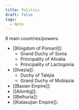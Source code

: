 ```yaml
---
title: Politics
draft: false
tags:
  - Note
---
```

6 main countries/powers:
- [[Kingdom of Pomaril]]:
	- Grand Duchy of Sonia
	- Principality of Ahralia
	- Principality of Lactogonia
- [[Ilvezia]]:
	- Duchy of Talejia
	- Grand Duchy of Mubiazia
- [[Basian Empire]]:
- [[Ailontig]]:
- [[Belhuria]]:
- [[Kalasujian Empire]]:
